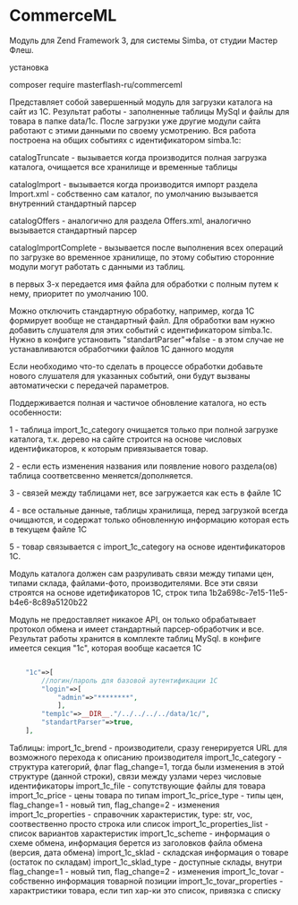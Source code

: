 # CommerceML

Модуль для Zend Framework 3, для системы Simba, от студии Мастер Флеш.

установка

composer require masterflash-ru/commerceml

Представляет собой завершенный модуль для загрузки каталога на сайт из 1С. Результат работы - заполненные таблицы MySql и файлы для товара в папке data/1c.
После загрузки уже другие модули сайта работают с этими данными по своему усмотрению. Вся работа построена на общих событиях с идентификатором simba.1c:

catalogTruncate - вызывается когда производится полная загрузка каталога, очищается все хранилище и временные таблицы

catalogImport - вызывается когда производится импорт раздела Import.xml - собственно сам каталог, по умолчанию вызывается внутренний стандартный парсер

catalogOffers - аналогично для раздела Offers.xml, аналогично вызывается стандартный парсер

catalogImportComplete - вызывается после выполнения всех операций по загрузке во временное хранилище, по этому событию сторонние модули могут работать с данными из таблиц.

в первых 3-х передается имя файла для обработки с полным путем к нему, приоритет по умолчанию 100.

Можно отключить стандартную обработку, например, когда 1С формирует вообще не стандартный файл. Для обработки вам нужно добавить слушателя для этих событий с идентификатором simba.1c.
Нужно в конфиге установить "standartParser"=>false - в этом случае не устанавливаются обработчики файлов 1С данного модуля

Если необходимо что-то сделать в процессе обработки добавьте нового слушателя для указанных событий, они будут вызваны автоматически с передачей параметров.

Поддерживается полная и частичое обновление каталога, но есть особенности:

1 - таблица import_1c_category очищается только при полной загрузке каталога, т.к. дерево на сайте строится на основе числовых идентификаторов, к которым привязывается товар.

2 - если есть изменения названия или появление нового раздела(ов) таблица соответсвенно меняется/дополняется.

3 - связей между таблицами нет, все загружается как есть в файле 1С

4 - все остальные данные, таблицы хранилища, перед загрузкой всегда очищаются, и содержат только обновленную информацию которая есть в текущем файле 1С

5 - товар связывается с import_1c_category на основе идентификаторов 1С.

Модуль каталога должен сам разруливать связи между типами цен, типами склада, файлами-фото, производителями. 
Все эти связи строятся на основе идетификаторов 1С, строк типа 1b2a698c-7e15-11e5-b4e6-8c89a5120b22

Модуль не предоставляет никакое API, он только обрабатывает протокол обмена и имеет стандартный парсер-обработчик и все. Результат работы хранится в комплекте таблиц MySql.
в конфиге имеется секция "1c", которая вообще касается 1С
```php

    "1c"=>[
        //логин/пароль для базовой аутентификации 1С
        "login"=>[
            "admin"=>"********",
            ],
        "temp1c"=>__DIR__."/../../../../data/1c/",
        "standartParser"=>true,
    ],
```
Таблицы:
import_1c_brend - производители, сразу генерируется URL для возможного перехода к описанию производителя
import_1c_category - структура категорий, флаг flag_change=1, тогда были изменения в этой структуре (данной строки), связи между узлами через числовые идентификаторы
import_1c_file - сопутствующие файлы для товара
import_1c_price - цены товара по типам
import_1c_price_type - типы цен, flag_change=1 - новый тип, flag_change=2 - изменения
import_1c_properties - справочник характеристик, type: str, voc, соотвественно просто строка или список
import_1c_properties_list - список вариантов характеристик
import_1c_scheme - информация о схеме обмена, информация берется из заголовков файла обмена (версия, дата обмена)
import_1c_sklad - складская информация о товаре (остаток по складам)
import_1c_sklad_type - доступные склады, внутри flag_change=1 - новый тип, flag_change=2 - изменения
import_1c_tovar - собственно информация товарной позиции
import_1c_tovar_properties - характристики товара, если тип хар-ки это список, привязка с списку


